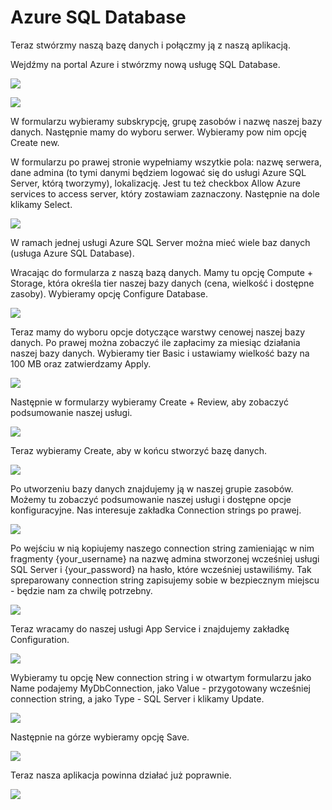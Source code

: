 # Azure SQL Database

Teraz stwórzmy naszą bazę danych i połączmy ją z naszą aplikacją.

Wejdźmy na portal Azure i stwórzmy nową usługę SQL Database.

![](../../.gitbook/assets/image%20%2877%29.png)

![](../../.gitbook/assets/image%20%2840%29.png)

W formularzu wybieramy subskrypcję, grupę zasobów i nazwę naszej bazy danych. Następnie mamy do wyboru serwer. Wybieramy pow nim opcję Create new.

W formularzu po prawej stronie wypełniamy wszytkie pola: nazwę serwera, dane admina \(to tymi danymi będziem logować się do usługi Azure SQL Server, którą tworzymy\), lokalizację. Jest tu też checkbox Allow Azure services to access server, który zostawiam zaznaczony. Następnie na dole klikamy Select.

![](../../.gitbook/assets/image%20%2864%29.png)

W ramach jednej usługi Azure SQL Server można mieć wiele baz danych \(usługa Azure SQL Database\).

Wracając do formularza z naszą bazą danych. Mamy tu opcję Compute + Storage, która określa tier naszej bazy danych \(cena, wielkość i dostępne zasoby\). Wybieramy opcję Configure Database.

![](../../.gitbook/assets/image%20%2892%29.png)

Teraz mamy do wyboru opcje dotyczące warstwy cenowej naszej bazy danych. Po prawej można zobaczyć ile zapłacimy za miesiąc działania naszej bazy danych. Wybieramy tier Basic i ustawiamy wielkość bazy na 100 MB oraz zatwierdzamy Apply.

![](../../.gitbook/assets/image%20%2842%29.png)

Następnie w formularzy wybieramy Create + Review, aby zobaczyć podsumowanie naszej usługi. 

![](../../.gitbook/assets/image%20%289%29.png)

Teraz wybieramy Create, aby w końcu stworzyć bazę danych.

![](../../.gitbook/assets/image%20%2876%29.png)

Po utworzeniu bazy danych znajdujemy ją w naszej grupie zasobów. Możemy tu zobaczyć podsumowanie naszej usługi i dostępne opcje konfiguracyjne. Nas interesuje zakładka Connection strings po prawej.

![](../../.gitbook/assets/image%20%2868%29.png)

Po wejściu w nią kopiujemy naszego connection string zamieniając w nim fragmenty {your\_username} na nazwę admina stworzonej wcześniej usługi SQL Server i {your\_password} na hasło, które wcześniej ustawiliśmy. Tak spreparowany connection string zapisujemy sobie w bezpiecznym miejscu - będzie nam za chwilę potrzebny.

![](../../.gitbook/assets/image%20%2834%29.png)

Teraz wracamy do naszej usługi App Service i znajdujemy zakładkę Configuration.

![](../../.gitbook/assets/image%20%2810%29.png)

Wybieramy tu opcję New connection string i w otwartym formularzu jako Name podajemy MyDbConnection, jako Value - przygotowany wcześniej connection string, a jako Type - SQL Server i klikamy Update.

![](../../.gitbook/assets/image%20%2825%29.png)

Następnie na górze wybieramy opcję Save.

![](../../.gitbook/assets/image%20%2879%29.png)

Teraz nasza aplikacja powinna działać już poprawnie.

![](../../.gitbook/assets/image%20%2889%29.png)



